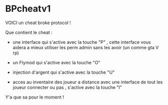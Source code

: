 # BPcheatv1
VOICI un cheat broke protocol !

Que contient le cheat :

- une interface qui s'active avec la touche "P" , cette interface vous aidera a mieux utiliser les perm admin sans les avoir (un comme gta V rp)

- un Flymod qui s'active avec la touche "O"

- injection d'argent qui s'active avec la touche "U"

- acces au inventaire des joueur a distance avec une interface de tout les joueur connecter ou pas , s'active avec la touche "I"

Y'a que sa pour le moment !
